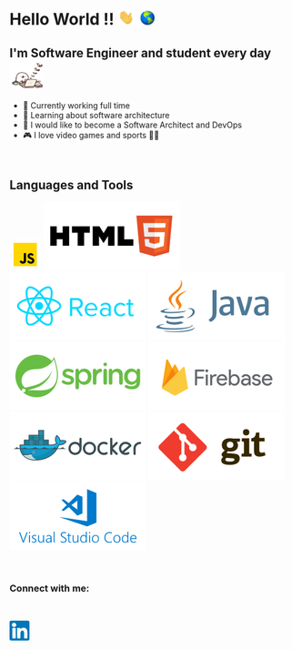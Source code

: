 # Hello World !! <img src="resources/hello.gif" width="28px" /> <img src="resources/world.gif" width="30px" />

## I'm Software Engineer and student every day <img src="resources/typing.gif" width="60px" />

- 💼 Currently working full time
- 🌱 Learning about software architecture
- 🥅 I would like to become a Software Architect and DevOps
- 🎮 I love video games and sports 🤸‍♂️

<br />

## Languages and Tools

<p>
    <img src="resources/javascript.svg" width="55px" />
    <img src="resources/html.svg" />
    <img src="resources/react.svg" />
    <img src="resources/java.svg" />
    <img src="resources/spring.svg" />
    <img src="resources/firebase.svg" />
    <img src="resources/docker.svg" />
    <img src="resources/git.svg" />
    <img src="resources/vscode.svg" />
</p>

<br />

### Connect with me:

<br />

[<img src="resources/linkedin.svg" width="35px" />](https://linkedin.com/in/albergr)